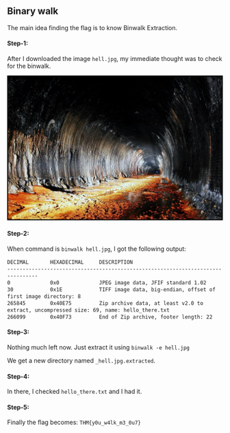 ## Binary walk
The main idea finding the flag is to know Binwalk Extraction.

#### Step-1:
After I downloaded the image `hell.jpg`, my immediate thought was to check for the binwalk.

<img src="hell.jpg">

#### Step-2:
When command is `binwalk hell.jpg`, I got the following output:

```
DECIMAL       HEXADECIMAL     DESCRIPTION
--------------------------------------------------------------------------------
0             0x0             JPEG image data, JFIF standard 1.02
30            0x1E            TIFF image data, big-endian, offset of first image directory: 8
265845        0x40E75         Zip archive data, at least v2.0 to extract, uncompressed size: 69, name: hello_there.txt
266099        0x40F73         End of Zip archive, footer length: 22
```

#### Step-3:
Nothing much left now. Just extract it using `binwalk -e hell.jpg`

We get a new directory named `_hell.jpg.extracted`.

#### Step-4:
In there, I checked `hello_there.txt` and I had it.

#### Step-5:
Finally the flag becomes:
`THM{y0u_w4lk_m3_0u7}`